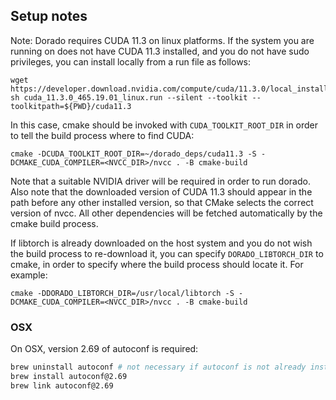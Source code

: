 ## Setup notes

Note: Dorado requires CUDA 11.3 on linux platforms. If the system you are running on does not have CUDA 11.3 installed, and you do not have sudo privileges, you can install locally from a run file as follows:

```
wget https://developer.download.nvidia.com/compute/cuda/11.3.0/local_installers/cuda_11.3.0_465.19.01_linux.run
sh cuda_11.3.0_465.19.01_linux.run --silent --toolkit --toolkitpath=${PWD}/cuda11.3
```

In this case, cmake should be invoked with `CUDA_TOOLKIT_ROOT_DIR` in order to tell the build process where to find CUDA:

```
cmake -DCUDA_TOOLKIT_ROOT_DIR=~/dorado_deps/cuda11.3 -S -DCMAKE_CUDA_COMPILER=<NVCC_DIR>/nvcc . -B cmake-build 
```

Note that a suitable NVIDIA driver will be required in order to run dorado. Also note that the downloaded version of CUDA 11.3 should appear in the path before any other installed version, so that CMake selects the correct version of nvcc. All other dependencies will be fetched automatically by the cmake build process.

If libtorch is already downloaded on the host system and you do not wish the build process to re-download it, you can specify `DORADO_LIBTORCH_DIR` to cmake, in order to specify where the build process should locate it.  For example:

```
cmake -DDORADO_LIBTORCH_DIR=/usr/local/libtorch -S -DCMAKE_CUDA_COMPILER=<NVCC_DIR>/nvcc . -B cmake-build 
```

### OSX
On OSX, version 2.69 of autoconf is required:

```bash
brew uninstall autoconf # not necessary if autoconf is not already installed
brew install autoconf@2.69
brew link autoconf@2.69
```
